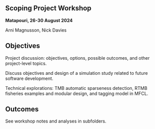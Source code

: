 ## Scoping Project Workshop

**Matapouri, 26-30 August 2024**

Arni Magnusson, Nick Davies

## Objectives

Project discussion: objectives, options, possible outcomes, and other project-level topics.

Discuss objectives and design of a simulation study related to future software development.

Technical explorations: TMB automatic sparseness detection, RTMB fisheries examples and modular design, and tagging model in MFCL.

## Outcomes

See workshop notes and analyses in subfolders.

